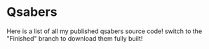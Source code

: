 # Qsabers
Here is a list of all my published qsabers source code!
switch to the "Finished" branch to download them fully built!

